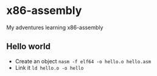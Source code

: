 # x86-assembly

My adventures learning x86-assembly

## Hello world

- Create an object `nasm -f elf64 -o hello.o hello.asm`
- Link it `ld hello.o -o hello`



